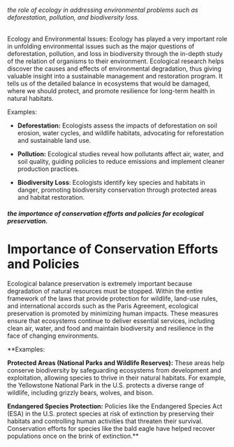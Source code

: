 
###### the role of ecology in addressing environmental problems such as deforestation, pollution, and biodiversity loss.

Ecology and Environmental Issues: Ecology has played a very important role in unfolding environmental issues such as the major questions of deforestation, pollution, and loss in biodiversity through the in-depth study of the relation of organisms to their environment. Ecological research helps discover the causes and effects of environmental degradation, thus giving valuable insight into a sustainable management and restoration program. It tells us of the detailed balance in ecosystems that would be damaged, where we should protect, and promote resilience for long-term health in natural habitats.

Examples:

- **Deforestation:** Ecologists assess the impacts of deforestation on soil erosion, water cycles, and wildlife habitats, advocating for reforestation and sustainable land use.

- **Pollution:** Ecological studies reveal how pollutants affect air, water, and soil quality, guiding policies to reduce emissions and implement cleaner production practices.

- **Biodiversity Loss**: Ecologists identify key species and habitats in danger, promoting biodiversity conservation through protected areas and habitat restoration.

##### the importance of conservation efforts and policies for ecological preservation.
# Importance of Conservation Efforts and Policies

Ecological balance preservation is extremely important because degradation of natural resources must be stopped. Within the entire framework of the laws that provide protection for wildlife, land-use rules, and international accords such as the Paris Agreement, ecological preservation is promoted by minimizing human impacts. These measures ensure that ecosystems continue to deliver essential services, including clean air, water, and food and maintain biodiversity and resilience in the face of changing environments.

**Examples:

**Protected Areas (National Parks and Wildlife Reserves):** These areas help conserve biodiversity by safeguarding ecosystems from development and exploitation, allowing species to thrive in their natural habitats. For example, the Yellowstone National Park in the U.S. protects a diverse range of wildlife, including grizzly bears, wolves, and bison.

**Endangered Species Protection:** Policies like the Endangered Species Act (ESA) in the U.S. protect species at risk of extinction by preserving their habitats and controlling human activities that threaten their survival. Conservation efforts for species like the bald eagle have helped recover populations once on the brink of extinction.**

